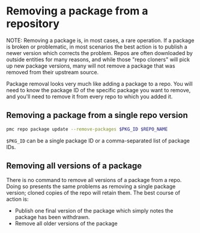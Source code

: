 # Removing a package from a repository

NOTE: Removing a package is, in most cases, a rare operation.
If a package is broken or problematic, in most scenarios the best action is to publish a newer version which corrects the problem.
Repos are often downloaded by outside entities for many reasons, and while those "repo cloners" will pick up new package versions, many will not remove a package that was removed from their upstream source.

Package removal looks very much like adding a package to a repo.
You will need to know the package ID of the specific package you want to remove, and you'll need to remove it from every repo to which you added it.

## Removing a package from a single repo version

```bash
pmc repo package update --remove-packages $PKG_ID $REPO_NAME
```

`$PKG_ID` can be a single package ID or a comma-separated list of package IDs.

## Removing all versions of a package

There is no command to remove all versions of a package from a repo.
Doing so presents the same problems as removing a single package version; cloned copies of the repo will retain them.
The best course of action is:
- Publish one final version of the package which simply notes the package has been withdrawn.
- Remove all older versions of the package
